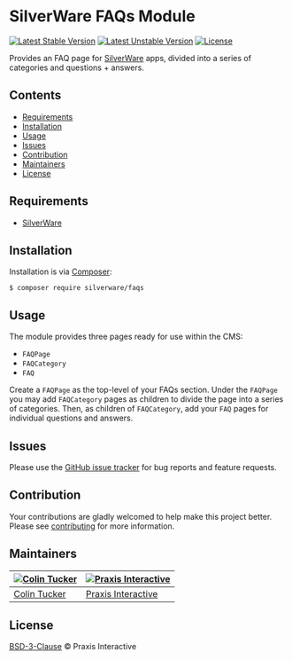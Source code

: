 # SilverWare FAQs Module

[![Latest Stable Version](https://poser.pugx.org/silverware/faqs/v/stable)](https://packagist.org/packages/silverware/faqs)
[![Latest Unstable Version](https://poser.pugx.org/silverware/faqs/v/unstable)](https://packagist.org/packages/silverware/faqs)
[![License](https://poser.pugx.org/silverware/faqs/license)](https://packagist.org/packages/silverware/faqs)

Provides an FAQ page for [SilverWare][silverware] apps, divided into a series of categories and questions + answers.

## Contents

- [Requirements](#requirements)
- [Installation](#installation)
- [Usage](#usage)
- [Issues](#issues)
- [Contribution](#contribution)
- [Maintainers](#maintainers)
- [License](#license)

## Requirements

- [SilverWare][silverware]

## Installation

Installation is via [Composer][composer]:

```
$ composer require silverware/faqs
```

## Usage

The module provides three pages ready for use within the CMS:

- `FAQPage`
- `FAQCategory`
- `FAQ`

Create a `FAQPage` as the top-level of your FAQs section. Under the `FAQPage` you
may add `FAQCategory` pages as children to divide the page into a series
of categories. Then, as children of `FAQCategory`, add your `FAQ` pages for individual
questions and answers.

## Issues

Please use the [GitHub issue tracker][issues] for bug reports and feature requests.

## Contribution

Your contributions are gladly welcomed to help make this project better.
Please see [contributing](CONTRIBUTING.md) for more information.

## Maintainers

[![Colin Tucker](https://avatars3.githubusercontent.com/u/1853705?s=144)](https://github.com/colintucker) | [![Praxis Interactive](https://avatars2.githubusercontent.com/u/1782612?s=144)](https://www.praxis.net.au)
---|---
[Colin Tucker](https://github.com/colintucker) | [Praxis Interactive](https://www.praxis.net.au)

## License

[BSD-3-Clause](LICENSE.md) &copy; Praxis Interactive

[silverware]: https://github.com/praxisnetau/silverware
[composer]: https://getcomposer.org
[issues]: https://github.com/praxisnetau/silverware-faqs/issues
